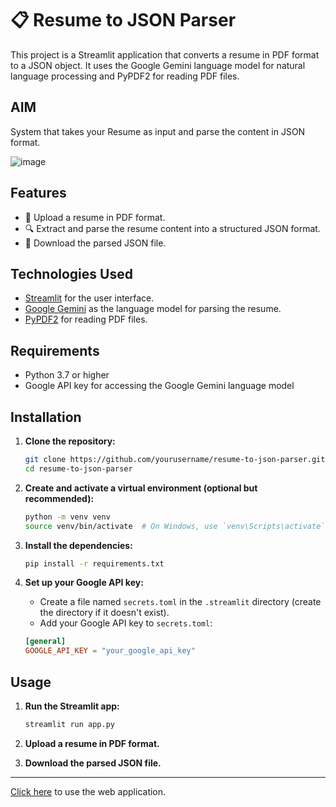 
# 📋 Resume to JSON Parser

This project is a Streamlit application that converts a resume in PDF format to a JSON object. It uses the Google Gemini language model for natural language processing and PyPDF2 for reading PDF files.

## AIM
System that takes your Resume as input and parse the content in JSON format.

![image](https://github.com/user-attachments/assets/e398d33b-1e9a-4aaf-9ac8-c4a45acdbb7d)

## Features

- 📄 Upload a resume in PDF format.
- 🔍 Extract and parse the resume content into a structured JSON format.
- 💾 Download the parsed JSON file.

## Technologies Used

- [Streamlit](https://streamlit.io/) for the user interface.
- [Google Gemini](https://ai.google/) as the language model for parsing the resume.
- [PyPDF2](https://pypi.org/project/PyPDF2/) for reading PDF files.

## Requirements

- Python 3.7 or higher
- Google API key for accessing the Google Gemini language model

## Installation

1. **Clone the repository:**

    ```bash
    git clone https://github.com/yourusername/resume-to-json-parser.git
    cd resume-to-json-parser
    ```

2. **Create and activate a virtual environment (optional but recommended):**

    ```bash
    python -m venv venv
    source venv/bin/activate  # On Windows, use `venv\Scripts\activate`
    ```

3. **Install the dependencies:**

    ```bash
    pip install -r requirements.txt
    ```

4. **Set up your Google API key:**

    - Create a file named `secrets.toml` in the `.streamlit` directory (create the directory if it doesn't exist).
    - Add your Google API key to `secrets.toml`:

    ```toml
    [general]
    GOOGLE_API_KEY = "your_google_api_key"
    ```

## Usage

1. **Run the Streamlit app:**

    ```bash
    streamlit run app.py
    ```

2. **Upload a resume in PDF format.**

3. **Download the parsed JSON file.**

---
[Click here](https://jsonparsor.streamlit.app/) to use the web application.


